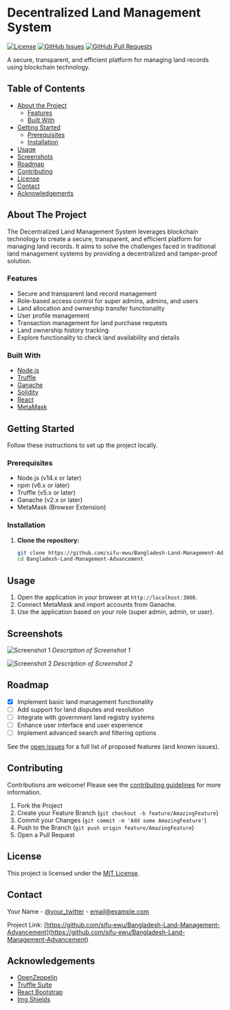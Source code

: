 # Decentralized Land Management System

[![License](https://img.shields.io/badge/license-MIT-blue.svg)](LICENSE)
[![GitHub Issues](https://img.shields.io/github/issues/sifu-ewu/Bangladesh-Land-Management-Advancement.svg)](https://github.com/sifu-ewu/Bangladesh-Land-Management-Advancement/issues)
[![GitHub Pull Requests](https://img.shields.io/github/issues-pr/sifu-ewu/Bangladesh-Land-Management-Advancement.svg)](https://github.com/sifu-ewu/Bangladesh-Land-Management-Advancement/pulls)

A secure, transparent, and efficient platform for managing land records using blockchain technology.

## Table of Contents

- [About the Project](#about-the-project)
  - [Features](#features)
  - [Built With](#built-with)
- [Getting Started](#getting-started)
  - [Prerequisites](#prerequisites)
  - [Installation](#installation)
- [Usage](#usage)
- [Screenshots](#screenshots)
- [Roadmap](#roadmap)
- [Contributing](#contributing)
- [License](#license)
- [Contact](#contact)
- [Acknowledgements](#acknowledgements)

## About The Project

The Decentralized Land Management System leverages blockchain technology to create a secure, transparent, and efficient platform for managing land records. It aims to solve the challenges faced in traditional land management systems by providing a decentralized and tamper-proof solution.

### Features

- Secure and transparent land record management
- Role-based access control for super admins, admins, and users
- Land allocation and ownership transfer functionality
- User profile management
- Transaction management for land purchase requests
- Land ownership history tracking
- Explore functionality to check land availability and details

### Built With

- [Node.js](https://nodejs.org/)
- [Truffle](https://www.trufflesuite.com/)
- [Ganache](https://www.trufflesuite.com/ganache)
- [Solidity](https://soliditylang.org/)
- [React](https://reactjs.org/)
- [MetaMask](https://metamask.io/)

## Getting Started

Follow these instructions to set up the project locally.

### Prerequisites

- Node.js (v14.x or later)
- npm (v6.x or later)
- Truffle (v5.x or later)
- Ganache (v2.x or later)
- MetaMask (Browser Extension)

### Installation

1. **Clone the repository:**
   ```sh
   git clone https://github.com/sifu-ewu/Bangladesh-Land-Management-Advancement.git
   cd Bangladesh-Land-Management-Advancement
## Usage

1. Open the application in your browser at `http://localhost:3000`.
2. Connect MetaMask and import accounts from Ganache.
3. Use the application based on your role (super admin, admin, or user).

## Screenshots

![Screenshot 1](path/to/screenshot1.png)
*Description of Screenshot 1*

![Screenshot 2](path/to/screenshot2.png)
*Description of Screenshot 2*

## Roadmap

- [x] Implement basic land management functionality
- [ ] Add support for land disputes and resolution
- [ ] Integrate with government land registry systems
- [ ] Enhance user interface and user experience
- [ ] Implement advanced search and filtering options

See the [open issues](https://github.com/sifu-ewu/Bangladesh-Land-Management-Advancement/issues) for a full list of proposed features (and known issues).

## Contributing

Contributions are welcome! Please see the [contributing guidelines](CONTRIBUTING.md) for more information.

1. Fork the Project
2. Create your Feature Branch (`git checkout -b feature/AmazingFeature`)
3. Commit your Changes (`git commit -m 'Add some AmazingFeature'`)
4. Push to the Branch (`git push origin feature/AmazingFeature`)
5. Open a Pull Request

## License

This project is licensed under the [MIT License](LICENSE).

## Contact

Your Name - [@your_twitter](https://twitter.com/your_twitter) - email@example.com

Project Link: [https://github.com/sifu-ewu/Bangladesh-Land-Management-Advancement](https://github.com/sifu-ewu/Bangladesh-Land-Management-Advancement)

## Acknowledgements

- [OpenZeppelin](https://openzeppelin.com/)
- [Truffle Suite](https://www.trufflesuite.com/)
- [React Bootstrap](https://react-bootstrap.github.io/)
- [Img Shields](https://shields.io/)
